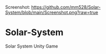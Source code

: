 Screenshot: 
https://github.com/mm528/Solar-System/blob/main/Screenshot.png?raw=true
# Solar-System
 Solar System Unity Game


